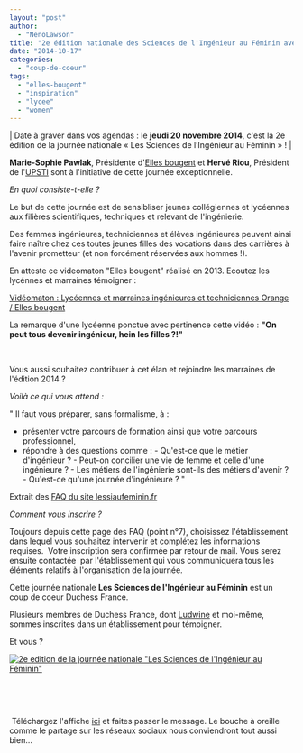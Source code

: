 ```yaml
---
layout: "post"
author: 
  - "NenoLawson"
title: "2e édition nationale des Sciences de l'Ingénieur au Féminin avec Elles bougent et l'UPSTI"
date: "2014-10-17"
categories: 
  - "coup-de-coeur"
tags: 
  - "elles-bougent"
  - "inspiration"
  - "lycee"
  - "women"
---
```


| Date à graver dans vos agendas : le **jeudi 20 novembre 2014**, c'est la 2e édition de la journée nationale « Les Sciences de l’Ingénieur au Féminin » ! |

**Marie-Sophie Pawlak**, Présidente d'[Elles bougent](http://www.ellesbougent.com) et **Hervé Riou**, Président de l'[UPSTI](http://www.upsti.fr/) sont à l'initiative de cette journée exceptionnelle.

_En quoi consiste-t-elle ?_

Le but de cette journée est de sensibliser jeunes collégiennes et lycéennes aux filières scientifiques, techniques et relevant de l'ingénierie.

Des femmes ingénieures, techniciennes et élèves ingénieures peuvent ainsi faire naître chez ces toutes jeunes filles des vocations dans des carrières à l'avenir prometteur (et non forcément réservées aux hommes !).

En atteste ce videomaton "Elles bougent" réalisé en 2013. Ecoutez les lycénnes et marraines témoigner :

[Vidéomaton : Lycéennes et marraines ingénieures et techniciennes Orange / Elles bougent](http://youtu.be/jSohK4Ok82o)

La remarque d'une lycéenne ponctue avec pertinence cette vidéo : **"On peut tous devenir ingénieur, hein les filles ?!"**

 

Vous aussi souhaitez contribuer à cet élan et rejoindre les marraines de l'édition 2014 ?

_Voilà ce qui vous attend :_

" Il faut vous préparer, sans formalisme, à :

- présenter votre parcours de formation ainsi que votre parcours professionnel,
- répondre à des questions comme : - Qu'est-ce que le métier d'ingénieur ? - Peut-on concilier une vie de femme et celle d'une ingénieure ? - Les métiers de l'ingénierie sont-ils des métiers d'avenir ? - Qu'est-ce qu'une journée d'ingénieure ? "

Extrait des [FAQ du site lessiaufeminin.fr](http://www.lessiaufeminin.fr/faq/)

_Comment vous inscrire ?_

Toujours depuis cette page des FAQ (point n°7), choisissez l'établissement dans lequel vous souhaitez intervenir et complétez les informations requises.  Votre inscription sera confirmée par retour de mail. Vous serez ensuite contactée  par l'établissement qui vous communiquera tous les éléments relatifs à l'organisation de la journée.

Cette journée nationale **Les Sciences de l'Ingénieur au Féminin** est un coup de coeur Duchess France.

Plusieurs membres de Duchess France, dont [Ludwine](http://www.silicon.fr/ludwine-probst-duchess-developpeuses-prennent-moins-risques-hommes-94906.html) et moi-même, sommes inscrites dans un établissement pour témoigner.

Et vous ?

[![2e edition de la journée nationale "Les Sciences de l'Ingénieur au Féminin"](/assets/2014/10/2014-10-17-2e-edition-nationale-des-sciences-de-lingenieur-au-feminin-avec-elles-bougent-et-lupsti/affiche-sif-2014.jpg)](http://www.lessiaufeminin.fr/documents/utiles/Affiche%20SIF%202014.pdf)

 

 

 Téléchargez l'affiche [ici](http://www.lessiaufeminin.fr/documents/utiles/Affiche%20SIF%202014.pdf) et faites passer le message. Le bouche à oreille comme le partage sur les réseaux sociaux nous conviendront tout aussi bien...
